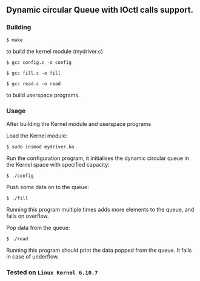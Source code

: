 ## Dynamic circular Queue with IOctl calls support.

### Building
`$ make`

to build the kernel module (mydriver.c)

`$ gcc config.c -o config`

`$ gcc fill.c -o fill`

`$ gcc read.c -o read`

to build userspace programs.

### Usage
After building the Kernel module and userspace programs

Load the Kernel module:

`$ sudo insmod mydriver.ko`

Run the configuration program, it initialises the dynamic circular queue in the Kernel space with specified capacity:

`$ ./config`

Push some data on to the queue:

`$ ./fill`

Running this program multiple times adds more elements to the queue, and fails on overflow.

Pop data from the queue:

`$ ./read`

Running this program should print the data popped from the queue. It fails in case of underflow.

### Tested on `Linux Kernel 6.10.7`

